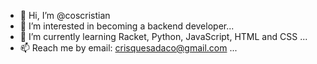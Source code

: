 - 👋 Hi, I’m @coscristian
- 👀 I’m interested in becoming a backend developer...
- 🌱 I’m currently learning Racket, Python, JavaScript, HTML and CSS ...
- 📫 Reach me by email: crisquesadaco@gmail.com ...

<!---
coscristian/coscristian is a ✨ special ✨ repository because its `README.md` (this file) appears on your GitHub profile.
You can click the Preview link to take a look at your changes.
--->
